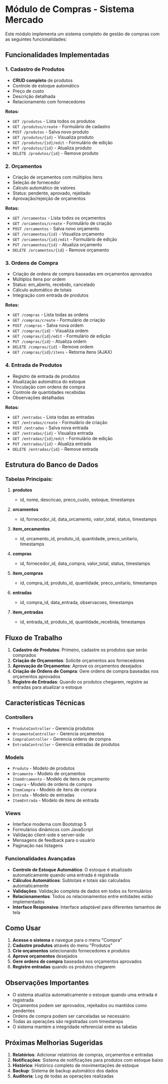 # Módulo de Compras - Sistema Mercado

Este módulo implementa um sistema completo de gestão de compras com as seguintes funcionalidades:

## Funcionalidades Implementadas

### 1. Cadastro de Produtos
- **CRUD completo** de produtos
- Controle de estoque automático
- Preço de custo
- Descrição detalhada
- Relacionamento com fornecedores

**Rotas:**
- `GET /produtos` - Lista todos os produtos
- `GET /produtos/create` - Formulário de cadastro
- `POST /produtos` - Salva novo produto
- `GET /produtos/{id}` - Visualiza produto
- `GET /produtos/{id}/edit` - Formulário de edição
- `PUT /produtos/{id}` - Atualiza produto
- `DELETE /produtos/{id}` - Remove produto

### 2. Orçamentos
- Criação de orçamentos com múltiplos itens
- Seleção de fornecedor
- Cálculo automático de valores
- Status: pendente, aprovado, rejeitado
- Aprovação/rejeição de orçamentos

**Rotas:**
- `GET /orcamentos` - Lista todos os orçamentos
- `GET /orcamentos/create` - Formulário de criação
- `POST /orcamentos` - Salva novo orçamento
- `GET /orcamentos/{id}` - Visualiza orçamento
- `GET /orcamentos/{id}/edit` - Formulário de edição
- `PUT /orcamentos/{id}` - Atualiza orçamento
- `DELETE /orcamentos/{id}` - Remove orçamento

### 3. Ordens de Compra
- Criação de ordens de compra baseadas em orçamentos aprovados
- Múltiplos itens por ordem
- Status: em_aberto, recebido, cancelado
- Cálculo automático de totais
- Integração com entrada de produtos

**Rotas:**
- `GET /compras` - Lista todas as ordens
- `GET /compras/create` - Formulário de criação
- `POST /compras` - Salva nova ordem
- `GET /compras/{id}` - Visualiza ordem
- `GET /compras/{id}/edit` - Formulário de edição
- `PUT /compras/{id}` - Atualiza ordem
- `DELETE /compras/{id}` - Remove ordem
- `GET /compras/{id}/itens` - Retorna itens (AJAX)

### 4. Entrada de Produtos
- Registro de entrada de produtos
- Atualização automática do estoque
- Vinculação com ordens de compra
- Controle de quantidades recebidas
- Observações detalhadas

**Rotas:**
- `GET /entradas` - Lista todas as entradas
- `GET /entradas/create` - Formulário de criação
- `POST /entradas` - Salva nova entrada
- `GET /entradas/{id}` - Visualiza entrada
- `GET /entradas/{id}/edit` - Formulário de edição
- `PUT /entradas/{id}` - Atualiza entrada
- `DELETE /entradas/{id}` - Remove entrada

## Estrutura do Banco de Dados

### Tabelas Principais:

1. **produtos**
   - id, nome, descricao, preco_custo, estoque, timestamps

2. **orcamentos**
   - id, fornecedor_id, data_orcamento, valor_total, status, timestamps

3. **item_orcamentos**
   - id, orcamento_id, produto_id, quantidade, preco_unitario, timestamps

4. **compras**
   - id, fornecedor_id, data_compra, valor_total, status, timestamps

5. **item_compras**
   - id, compra_id, produto_id, quantidade, preco_unitario, timestamps

6. **entradas**
   - id, compra_id, data_entrada, observacoes, timestamps

7. **item_entradas**
   - id, entrada_id, produto_id, quantidade_recebida, timestamps

## Fluxo de Trabalho

1. **Cadastro de Produtos**: Primeiro, cadastre os produtos que serão comprados
2. **Criação de Orçamentos**: Solicite orçamentos aos fornecedores
3. **Aprovação de Orçamentos**: Aprove os orçamentos desejados
4. **Criação de Ordens de Compra**: Gere ordens de compra baseadas nos orçamentos aprovados
5. **Registro de Entradas**: Quando os produtos chegarem, registre as entradas para atualizar o estoque

## Características Técnicas

### Controllers
- `ProdutoController` - Gerencia produtos
- `OrcamentoController` - Gerencia orçamentos
- `CompraController` - Gerencia ordens de compra
- `EntradaController` - Gerencia entradas de produtos

### Models
- `Produto` - Modelo de produtos
- `Orcamento` - Modelo de orçamentos
- `ItemOrcamento` - Modelo de itens de orçamento
- `Compra` - Modelo de ordens de compra
- `ItemCompra` - Modelo de itens de compra
- `Entrada` - Modelo de entradas
- `ItemEntrada` - Modelo de itens de entrada

### Views
- Interface moderna com Bootstrap 5
- Formulários dinâmicos com JavaScript
- Validação client-side e server-side
- Mensagens de feedback para o usuário
- Paginação nas listagens

### Funcionalidades Avançadas
- **Controle de Estoque Automático**: O estoque é atualizado automaticamente quando uma entrada é registrada
- **Cálculos Automáticos**: Subtotais e totais são calculados automaticamente
- **Validações**: Validação completa de dados em todos os formulários
- **Relacionamentos**: Todos os relacionamentos entre entidades estão implementados
- **Interface Responsiva**: Interface adaptável para diferentes tamanhos de tela

## Como Usar

1. **Acesse o sistema** e navegue para o menu "Compra"
2. **Cadastre produtos** através do menu "Produtos"
3. **Crie orçamentos** selecionando fornecedores e produtos
4. **Aprove orçamentos** desejados
5. **Gere ordens de compra** baseadas nos orçamentos aprovados
6. **Registre entradas** quando os produtos chegarem

## Observações Importantes

- O sistema atualiza automaticamente o estoque quando uma entrada é registrada
- Orçamentos podem ser aprovados, rejeitados ou mantidos como pendentes
- Ordens de compra podem ser canceladas se necessário
- Todas as operações são registradas com timestamps
- O sistema mantém a integridade referencial entre as tabelas

## Próximas Melhorias Sugeridas

1. **Relatórios**: Adicionar relatórios de compras, orçamentos e entradas
2. **Notificações**: Sistema de notificações para produtos com estoque baixo
3. **Histórico**: Histórico completo de movimentações de estoque
4. **Backup**: Sistema de backup automático dos dados
5. **Auditoria**: Log de todas as operações realizadas 